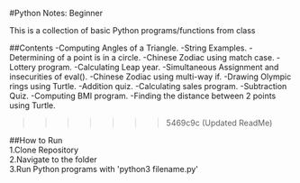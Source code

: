 #Python Notes: Beginner

This is a collection of basic Python programs/functions from class  

##Contents
-Computing Angles of a Triangle. 
-String Examples. 
-Determining of a point is in a circle. 
-Chinese Zodiac using match case. 
-Lottery program. 
-Calculating Leap year. 
-Simultaneous Assignment and insecurities of eval(). 
-Chinese Zodiac using multi-way if. 
-Drawing Olympic rings using Turtle. 
-Addition quiz. 
-Calculating sales program. 
-Subtraction Quiz. 
-Computing BMI program. 
-Finding the distance between 2 points using Turtle. 
 
>>>>>>> 5469c9c (Updated ReadMe)

##How to Run  
1.Clone Repository  
2.Navigate to the folder  
3.Run Python programs with 'python3 filename.py'  
